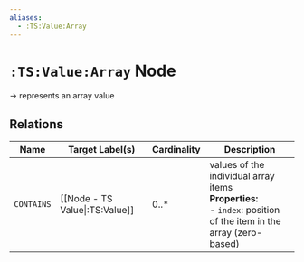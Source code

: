 ```yaml
---
aliases:
  - :TS:Value:Array
---
```

# `:TS:Value:Array` Node

-> represents an array value

## Relations

| Name       | Target Label(s)                | Cardinality | Description                                                                                                          |
| ---------- | ------------------------------ | ----------- | -------------------------------------------------------------------------------------------------------------------- |
| `CONTAINS` | [[Node - TS Value\|:TS:Value]] | 0..*        | values of the individual array items<br>**Properties:**<br>- `index`: position of the item in the array (zero-based) |
